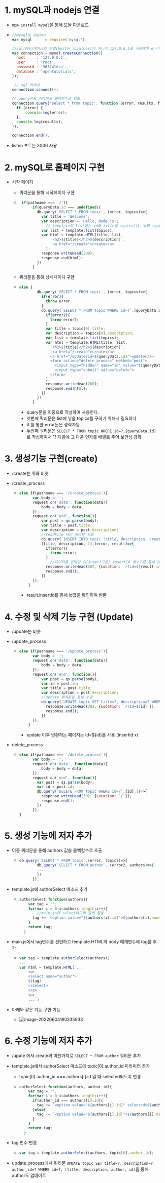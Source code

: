 # 1. mySQL과 nodejs 연결

- `npm install mysql`을 통해 모듈 다운로드

- ```js
  //mysql로 import
  var mysql      = require('mysql');
  
  //sql데이터베이스와 연결(host는 localhost가 아니라 127.0.0.1을 사용해야 err가 안남)
  var connection = mysql.createConnection({
    host     : '127.0.0.1',
    user     : 'root',
    password : '963741dsa',
    database : 'opentutorials',
  });
  
   // sql 커넥션
  connection.connect();
   
  // query문을 작성하고 콜백함수로 호출
  connection.query('select * from topic', function (error, results, fields) {
    if (error) {
        console.log(error);
    };
    console.log(results);
  });
   
  connection.end();
  ```

- listen 포트는 3006 사용

# 2. mySQL로 홈페이지 구현

- 시작 페이지

  - 쿼리문을 통해 시작페이지 구현

  - ```js
     if(pathname === '/'){
          if(queryData.id === undefined){
            db.query(`SELECT * FROM topic`, (error, topics)=>{
              var title = 'Welcome';
              var description = 'Hello, Node.js';
                // template의 list에는 id와 title을 topics[i].id와 topics[i].title로 변경해야 함
              var list = template.list(topics);
              var html = template.HTML(title, list, 
                  `<h2>${title}</h2>${description}`,
                  `<a href="/create">create</a>`
                );
              response.writeHead(200);
              response.end(html);
            })
          }
    ```

  - 쿼리문을 통해 상세페이지 구현

  - ```js
    else {
            db.query(`SELECT * FROM topic`, (error, topics)=>{
              if(error){
                throw error;
              }
              db.query(`SELECT * FROM topic WHERE id=?`.[queryData.id], (error2, topic)=>{
                if(error2){
                  throw error2;
                }
                var title = topic[0].title;
                var description = topics[0].description;
                var list = template.list(topics);
                var html = template.HTML(title, list,
                  `<h2>${title}</h2>${description}`,
                  `<a href="/create">create</a>
                  <a href="/update?id=${queryData.id}">update</a>
                  <form action="delete_process" method="post">
                    <input type="hidden" name="id" value="${queryData.id}">
                    <input type="submit" value="delete">
                  </form>`
                );
                response.writeHead(200);
                response.end(html);
              })
            })
          }
    ```

    - query문을 이중으로 작성하여 사용한다.
    - 첫번째 쿼리문은 list에 넣을 topics를 구하기 위해서 필요하다
    - if 를 통한 error문은 생략가능
    - 두번째 쿼리문은 `SELECT * FROM topic WHERE id=?,[queryData.id]`로 작성하여서 '?'다음에 그 다음 인자를 배열로 주어 보안성 강화



# 3. 생성기능 구현(create)

- /create는 위와 비슷

- /create_process

  - ```js
    else if(pathname === '/create_process'){
          var body = '';
          request.on('data', function(data){
              body = body + data;
          });
          request.on('end', function(){
              var post = qs.parse(body);
              var title = post.title;
              var description = post.description;
              //readFile 대신 쿼리문 사용
              db.query(`INSERT INTO topic (title, description, created, author_id) VALUES (?, ?, NOW(), ?)`,
              [title, description, 1],(error, result)=>{
                if(error){
                  throw error;
                }
                  //데이터를 입력한 뒤(insert구문) insertId 메소드를 통해 id 확인가능
                response.writeHead(302, {Location: `/?id=${result.insertId}`});
                response.end();
              })
          });
        }
    ```

    - result.insertId를 통해 id값을 확인하여 반환



# 4. 수정 및 삭제 기능 구현 (Update)

- /update는 비슷

- /update_process

  - ```js
    else if(pathname === '/update_process'){
          var body = '';
          request.on('data', function(data){
              body = body + data;
          });
          request.on('end', function(){
              var post = qs.parse(body);
              var id = post.id;
              var title = post.title;
              var description = post.description;
              //update 쿼리문을 통해 수정
              db.query(`UPDATE topic SET title=?, description=? WHERE id=?`,[title, description, id],()=>{
                response.writeHead(302, {Location: `/?id=${id}`});
                response.end();
              })
          });
        } 
    ```

    - update 이후 반환하는 페이지는 id=${id}를 사용 (insertId x)

- delete_process

  - ```js
    else if(pathname === '/delete_process'){
          var body = '';
          request.on('data', function(data){
              body = body + data;
          });
          request.on('end', function(){
            var post = qs.parse(body);
            var id = post.id;
            db.query(`DELETE FROM topic WHERE id=?`,[id],()=>{
              response.writeHead(302, {Location: `/`});
              response.end();
            })
          });
    }
    ```

    

# 5. 생성 기능에 저자 추가

- 이중 쿼리문을 통해 authors 값을 콜백함수로 호출

  - ```js
    db.query(`SELECT * FROM topic`,(error, topics)=>{
            db.query(`SELECT * FROM author`, (error2, authors)=>{
            ...
            })
          });
    ```

- template.js에 authorSelect 메소드 추가

  - ```js
    authorSelect:function(authors){
        var tag = '';
        for(var i = 0;i<authors.length;i++){
            //main.js에 select태그와 함께 활용
          tag += `<option value="${authors[i].id}">${authors[i].name}</option>`
        }
        return tag;
      }
    ```

- main.js에서 tag변수를 선언하고 template.HTML의 body 매개변수에 tag를 추가

  - ```js
    var tag = template.authorSelect(authors);
    ...
    var html = template.HTML(`...
    	<p>
        <select name="author">
        ${tag}
        </select>
        </p>
        <p>
        ...`)
    ```

- 아래와 같은 기능 구현 가능

  - ![image-20220604190335933](../images/2022-06-04-nodejs,mySQL/image-20220604190335933.png)



# 6. 수정 기능에 저자 추가

- /upate 에서 create와 마찬가지로 `SELECT * FROM author` 쿼리문 추가

- template.js에서 authorSelect 메소드에 topic[0].author_id 파라미터 추가

  - topic[0].author_id === authors[i].id 일 때 selected되도록 변경

  - ```js
    authorSelect:function(authors, author_id){
        var tag = '';
        for(var i = 0;i<authors.length;i++){
          if(author_id === authors[i].id){
            tag += `<option value="${authors[i].id}" selected>${authors[i].name}</option>`
          }else{
            tag += `<option value="${authors[i].id}">${authors[i].name}</option>`
          }
        }
        return tag;
      }
    ```

- tag 변수 변경

  - ```js
    var tag = template.authorSelect(authors, topic[0].author_id);
    ```

- update_process에서 쿼리문 `UPDATE topic SET title=?, description=?, author_id=? WHERE id=?, [title, description, author, id]`을 통해 author도 업데이트